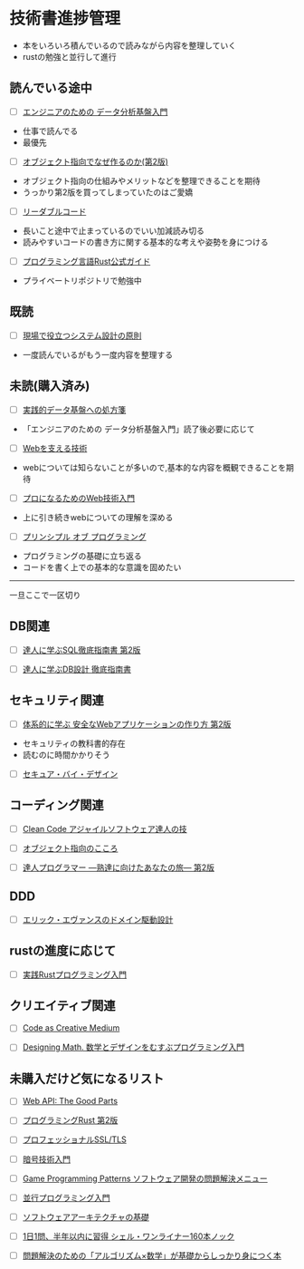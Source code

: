 # 技術書進捗管理
- 本をいろいろ積んでいるので読みながら内容を整理していく
- rustの勉強と並行して進行

## 読んでいる途中
- [ ] [エンジニアのための データ分析基盤入門](https://www.amazon.co.jp/%E3%82%A8%E3%83%B3%E3%82%B8%E3%83%8B%E3%82%A2%E3%81%AE%E3%81%9F%E3%82%81%E3%81%AE-%E3%83%87%E3%83%BC%E3%82%BF%E5%88%86%E6%9E%90%E5%9F%BA%E7%9B%A4%E5%85%A5%E9%96%80-%E3%83%87%E3%83%BC%E3%82%BF%E6%B4%BB%E7%94%A8%E3%82%92%E4%BF%83%E9%80%B2%E3%81%99%E3%82%8B-%E3%83%97%E3%83%A9%E3%83%83%E3%83%88%E3%83%95%E3%82%A9%E3%83%BC%E3%83%A0-%E3%83%87%E3%83%BC%E3%82%BF%E5%93%81%E8%B3%AA%E3%81%AE%E8%80%83%E3%81%88%E6%96%B9/dp/4297127245/ref=sr_1_3?__mk_ja_JP=%E3%82%AB%E3%82%BF%E3%82%AB%E3%83%8A&crid=3J4UUELSXXTY3&keywords=%E3%83%87%E3%83%BC%E3%82%BF%E5%88%86%E6%9E%90%E5%9F%BA%E7%9B%A4&qid=1648215372&s=books&sprefix=%E3%83%87%E3%83%BC%E3%82%BF%E5%88%86%E6%9E%90%E5%9F%BA%E7%9B%A4%2Cstripbooks%2C180&sr=1-3)

- 仕事で読んでる
- 最優先


- [ ] [オブジェクト指向でなぜ作るのか(第2版)](https://www.amazon.co.jp/%E3%82%AA%E3%83%96%E3%82%B8%E3%82%A7%E3%82%AF%E3%83%88%E6%8C%87%E5%90%91%E3%81%A7%E3%81%AA%E3%81%9C%E3%81%A4%E3%81%8F%E3%82%8B%E3%81%AE%E3%81%8B-%E7%AC%AC2%E7%89%88-%E5%B9%B3%E6%BE%A4-%E7%AB%A0/dp/4822284654)

- オブジェクト指向の仕組みやメリットなどを整理できることを期待
- うっかり第2版を買ってしまっていたのはご愛嬌


- [ ] [リーダブルコード](https://www.amazon.co.jp/%E3%83%AA%E3%83%BC%E3%83%80%E3%83%96%E3%83%AB%E3%82%B3%E3%83%BC%E3%83%89-%E2%80%95%E3%82%88%E3%82%8A%E8%89%AF%E3%81%84%E3%82%B3%E3%83%BC%E3%83%89%E3%82%92%E6%9B%B8%E3%81%8F%E3%81%9F%E3%82%81%E3%81%AE%E3%82%B7%E3%83%B3%E3%83%97%E3%83%AB%E3%81%A7%E5%AE%9F%E8%B7%B5%E7%9A%84%E3%81%AA%E3%83%86%E3%82%AF%E3%83%8B%E3%83%83%E3%82%AF-Theory-practice-Boswell/dp/4873115655/ref=pd_vtp_2/356-9707252-4285200?pd_rd_w=Nk8g8&pf_rd_p=949e26f5-c2ef-4c96-bfde-49d7614d0317&pf_rd_r=KTA9FV44R7G2N82Y5Q7F&pd_rd_r=6e749e5f-9ce3-4332-89b0-4216c9d61186&pd_rd_wg=3jWP8&pd_rd_i=4873115655&psc=1)

- 長いこと途中で止まっているのでいい加減読み切る
- 読みやすいコードの書き方に関する基本的な考えや姿勢を身につける

- [ ] [プログラミング言語Rust公式ガイド](https://www.amazon.co.jp/%E3%83%97%E3%83%AD%E3%82%B0%E3%83%A9%E3%83%9F%E3%83%B3%E3%82%B0%E8%A8%80%E8%AA%9ERust-%E5%85%AC%E5%BC%8F%E3%82%AC%E3%82%A4%E3%83%89-Steve-Klabnik/dp/4048930702/ref=sr_1_1?keywords=rust+%E5%85%AC%E5%BC%8F&qid=1647988405&sprefix=rust+kou%2Caps%2C227&sr=8-1)

- プライベートリポジトリで勉強中

## 既読
- [ ] [現場で役立つシステム設計の原則](https://www.amazon.co.jp/%E7%8F%BE%E5%A0%B4%E3%81%A7%E5%BD%B9%E7%AB%8B%E3%81%A4%E3%82%B7%E3%82%B9%E3%83%86%E3%83%A0%E8%A8%AD%E8%A8%88%E3%81%AE%E5%8E%9F%E5%89%87-%E5%A4%89%E6%9B%B4%E3%82%92%E6%A5%BD%E3%81%A7%E5%AE%89%E5%85%A8%E3%81%AB%E3%81%99%E3%82%8B%E3%82%AA%E3%83%96%E3%82%B8%E3%82%A7%E3%82%AF%E3%83%88%E6%8C%87%E5%90%91%E3%81%AE%E5%AE%9F%E8%B7%B5%E6%8A%80%E6%B3%95-%E5%A2%97%E7%94%B0-%E4%BA%A8/dp/477419087X/ref=sr_1_5?__mk_ja_JP=%E3%82%AB%E3%82%BF%E3%82%AB%E3%83%8A&crid=2TNQUXZLUV9QA&keywords=%E3%82%B7%E3%82%B9%E3%83%86%E3%83%A0%E8%A8%AD%E8%A8%88&qid=1647988479&sprefix=%E3%82%B7%E3%82%B9%E3%83%86%E3%83%A0%E8%A8%AD%E8%A8%88%2Caps%2C154&sr=8-5)

- 一度読んでいるがもう一度内容を整理する


## 未読(購入済み)

- [ ] [実践的データ基盤への処方箋](https://www.amazon.co.jp/%E5%AE%9F%E8%B7%B5%E7%9A%84%E3%83%87%E3%83%BC%E3%82%BF%E5%9F%BA%E7%9B%A4%E3%81%B8%E3%81%AE%E5%87%A6%E6%96%B9%E7%AE%8B%E3%80%9C-%E3%83%93%E3%82%B8%E3%83%8D%E3%82%B9%E4%BE%A1%E5%80%A4%E5%89%B5%E5%87%BA%E3%81%AE%E3%81%9F%E3%82%81%E3%81%AE%E3%83%87%E3%83%BC%E3%82%BF%E3%83%BB%E3%82%B7%E3%82%B9%E3%83%86%E3%83%A0%E3%83%BB%E3%83%92%E3%83%88%E3%81%AE%E3%83%8E%E3%82%A6%E3%83%8F%E3%82%A6-%E3%82%86%E3%81%9A%E3%81%9F%E3%81%9D/dp/4297124459/ref=pd_vtp_1/356-9707252-4285200?pd_rd_w=6dqGQ&pf_rd_p=949e26f5-c2ef-4c96-bfde-49d7614d0317&pf_rd_r=B3711VW9YSWPQN01RYKP&pd_rd_r=e426d53b-c4c9-4d31-a01c-f92f596ba96e&pd_rd_wg=gb3h3&pd_rd_i=4297124459&psc=1)

- 「エンジニアのための データ分析基盤入門」読了後必要に応じて


- [ ] [Webを支える技術](https://www.amazon.co.jp/Web%E3%82%92%E6%94%AF%E3%81%88%E3%82%8B%E6%8A%80%E8%A1%93-HTTP%E3%80%81URI%E3%80%81HTML%E3%80%81%E3%81%9D%E3%81%97%E3%81%A6REST-WEB-PRESS-plus/dp/4774142042/ref=sr_1_1?keywords=web%E3%82%92%E6%94%AF%E3%81%88%E3%82%8B%E6%8A%80%E8%A1%93&qid=1647988641&sprefix=web%E3%82%92%2Caps%2C232&sr=8-1)

- webについては知らないことが多いので,基本的な内容を概観できることを期待

- [ ] [プロになるためのWeb技術入門](https://www.amazon.co.jp/%E3%80%8C%E3%83%97%E3%83%AD%E3%81%AB%E3%81%AA%E3%82%8B%E3%81%9F%E3%82%81%E3%81%AEWeb%E6%8A%80%E8%A1%93%E5%85%A5%E9%96%80%E3%80%8D-%E2%80%95%E2%80%95%E3%81%AA%E3%81%9C%E3%80%81%E3%81%82%E3%81%AA%E3%81%9F%E3%81%AFWeb%E3%82%B7%E3%82%B9%E3%83%86%E3%83%A0%E3%82%92%E9%96%8B%E7%99%BA%E3%81%A7%E3%81%8D%E3%81%AA%E3%81%84%E3%81%AE%E3%81%8B-%E5%B0%8F%E6%A3%AE-%E8%A3%95%E4%BB%8B/dp/4774142352/ref=pd_vtp_4/356-9707252-4285200?pd_rd_w=wuH2i&pf_rd_p=949e26f5-c2ef-4c96-bfde-49d7614d0317&pf_rd_r=1VJ8B81HMWJ279TM2BCZ&pd_rd_r=2c9e3911-a115-4b1d-b1bf-61f5a754ade8&pd_rd_wg=IWAQj&pd_rd_i=4774142352&psc=1)

- 上に引き続きwebについての理解を深める

- [ ] [プリンシプル オブ プログラミング](https://www.amazon.co.jp/%E3%83%97%E3%83%AA%E3%83%B3%E3%82%B7%E3%83%97%E3%83%AB-%E3%82%AA%E3%83%96-%E3%83%97%E3%83%AD%E3%82%B0%E3%83%A9%E3%83%9F%E3%83%B3%E3%82%B0-3%E5%B9%B4%E7%9B%AE%E3%81%BE%E3%81%A7%E3%81%AB%E8%BA%AB%E3%81%AB%E3%81%A4%E3%81%91%E3%81%9F%E3%81%84-%E4%B8%80%E7%94%9F%E5%BD%B9%E7%AB%8B%E3%81%A4101%E3%81%AE%E5%8E%9F%E7%90%86%E5%8E%9F%E5%89%87-ebook/dp/B071V7MY82/ref=sr_1_1?keywords=%E3%83%97%E3%83%AA%E3%83%B3%E3%82%B7%E3%83%97%E3%83%AB+%E3%82%AA%E3%83%96+%E3%83%97%E3%83%AD%E3%82%B0%E3%83%A9%E3%83%9F%E3%83%B3%E3%82%B0&qid=1647989010&s=books&sprefix=%E3%83%97%E3%83%AA%E3%83%B3%E3%82%B7%E3%83%97%E3%83%AB%2Cstripbooks%2C161&sr=1-1)

- プログラミングの基礎に立ち返る
- コードを書く上での基本的な意識を固めたい


----
一旦ここで一区切り

## DB関連

- [ ] [達人に学ぶSQL徹底指南書 第2版](https://www.amazon.co.jp/%E9%81%94%E4%BA%BA%E3%81%AB%E5%AD%A6%E3%81%B6SQL%E5%BE%B9%E5%BA%95%E6%8C%87%E5%8D%97%E6%9B%B8-%E7%AC%AC2%E7%89%88-%E5%88%9D%E7%B4%9A%E8%80%85%E3%81%A7%E7%B5%82%E3%82%8F%E3%82%8A%E3%81%9F%E3%81%8F%E3%81%AA%E3%81%84%E3%81%82%E3%81%AA%E3%81%9F%E3%81%B8-CodeZine-BOOKS/dp/4798157821/ref=sr_1_1?keywords=%E9%81%94%E4%BA%BA%E3%81%AB%E5%AD%A6%E3%81%B6sql%E5%BE%B9%E5%BA%95%E6%8C%87%E5%8D%97%E6%9B%B8+%E7%AC%AC2%E7%89%88&qid=1648215611&s=books&sprefix=%E9%81%94%E4%BA%BA%E3%81%AB%2Cstripbooks%2C235&sr=1-1)


- [ ] [達人に学ぶDB設計 徹底指南書](https://www.amazon.co.jp/%E9%81%94%E4%BA%BA%E3%81%AB%E5%AD%A6%E3%81%B6DB%E8%A8%AD%E8%A8%88-%E5%BE%B9%E5%BA%95%E6%8C%87%E5%8D%97%E6%9B%B8-%E5%88%9D%E7%B4%9A%E8%80%85%E3%81%A7%E7%B5%82%E3%82%8F%E3%82%8A%E3%81%9F%E3%81%8F%E3%81%AA%E3%81%84%E3%81%82%E3%81%AA%E3%81%9F%E3%81%B8-%E3%83%9F%E3%83%83%E3%82%AF/dp/4798124702/ref=pd_bxgy_img_1/356-9707252-4285200?pd_rd_w=Yhg7m&pf_rd_p=020fee25-8ced-4191-bce3-27e7ce0c0e3b&pf_rd_r=AJXBRWN99CF0SW0KHF31&pd_rd_r=69432ea0-407a-4ef8-af78-95a235a733d4&pd_rd_wg=WfDVJ&pd_rd_i=4798124702&psc=1)





## セキュリティ関連

- [ ] [体系的に学ぶ 安全なWebアプリケーションの作り方 第2版](https://www.amazon.co.jp/%E4%BD%93%E7%B3%BB%E7%9A%84%E3%81%AB%E5%AD%A6%E3%81%B6-%E5%AE%89%E5%85%A8%E3%81%AAWeb%E3%82%A2%E3%83%97%E3%83%AA%E3%82%B1%E3%83%BC%E3%82%B7%E3%83%A7%E3%83%B3%E3%81%AE%E4%BD%9C%E3%82%8A%E6%96%B9-%E7%AC%AC2%E7%89%88-%E8%84%86%E5%BC%B1%E6%80%A7%E3%81%8C%E7%94%9F%E3%81%BE%E3%82%8C%E3%82%8B%E5%8E%9F%E7%90%86%E3%81%A8%E5%AF%BE%E7%AD%96%E3%81%AE%E5%AE%9F%E8%B7%B5-%E5%BE%B3%E4%B8%B8/dp/4797393165/ref=pd_vtp_4/356-9707252-4285200?pd_rd_w=EVnao&pf_rd_p=949e26f5-c2ef-4c96-bfde-49d7614d0317&pf_rd_r=04DRQ5V88F2E3Y2NYYGP&pd_rd_r=a1ed995d-fe85-4d75-bda2-63f29b652e3f&pd_rd_wg=4wIVU&pd_rd_i=4797393165&psc=1)

- セキュリティの教科書的存在
- 読むのに時間かかりそう


- [ ] [セキュア・バイ・デザイン](https://www.amazon.co.jp/%E3%82%BB%E3%82%AD%E3%83%A5%E3%82%A2%E3%83%BB%E3%83%90%E3%82%A4%E3%83%BB%E3%83%87%E3%82%B6%E3%82%A4%E3%83%B3-Dan-Bergh-Johnsson/dp/483997599X/ref=sr_1_1?keywords=%E3%82%BB%E3%82%AD%E3%83%A5%E3%82%A2%E3%83%90%E3%82%A4%E3%83%87%E3%82%B6%E3%82%A4%E3%83%B3&qid=1648215705&s=books&sprefix=%E3%82%BB%E3%82%AD%E3%83%A5%E3%82%A2%2Cstripbooks%2C163&sr=1-1)


## コーディング関連

- [ ] [Clean Code アジャイルソフトウェア達人の技](https://www.amazon.co.jp/Clean-Code-%E3%82%A2%E3%82%B8%E3%83%A3%E3%82%A4%E3%83%AB%E3%82%BD%E3%83%95%E3%83%88%E3%82%A6%E3%82%A7%E3%82%A2%E9%81%94%E4%BA%BA%E3%81%AE%E6%8A%80-Robert-C-Martin/dp/4048930591/ref=sr_1_1?keywords=clean+code&qid=1648215802&s=books&sprefix=clean%2Cstripbooks%2C223&sr=1-1)



- [ ] [オブジェクト指向のこころ](https://www.amazon.co.jp/%E3%82%AA%E3%83%96%E3%82%B8%E3%82%A7%E3%82%AF%E3%83%88%E6%8C%87%E5%90%91%E3%81%AE%E3%81%93%E3%81%93%E3%82%8D-SOFTWARE-PATTERNS-%E3%82%A2%E3%83%A9%E3%83%B3%E3%83%BB%E3%82%B7%E3%83%A3%E3%83%AD%E3%82%A6%E3%82%A7%E3%82%A4/dp/4621066048/ref=sr_1_1?keywords=%E3%82%AA%E3%83%96%E3%82%B8%E3%82%A7%E3%82%AF%E3%83%88%E6%8C%87%E5%90%91%E3%81%AE%E3%81%93%E3%81%93%E3%82%8D&qid=1648215839&s=books&sprefix=%E3%82%AA%E3%83%96%E3%82%B8%E3%82%A7%E3%82%AF%E3%83%88%2Cstripbooks%2C184&sr=1-1)



- [ ] [達人プログラマー ―熟達に向けたあなたの旅― 第2版](https://www.amazon.co.jp/%E9%81%94%E4%BA%BA%E3%83%97%E3%83%AD%E3%82%B0%E3%83%A9%E3%83%9E%E3%83%BC-%E7%AC%AC2%E7%89%88-%E7%86%9F%E9%81%94%E3%81%AB%E5%90%91%E3%81%91%E3%81%9F%E3%81%82%E3%81%AA%E3%81%9F%E3%81%AE%E6%97%85-David-Thomas/dp/4274226298/ref=tmm_hrd_swatch_0?_encoding=UTF8&qid=1648215883&sr=1-1)


## DDD

- [ ] [エリック・エヴァンスのドメイン駆動設計](https://www.amazon.co.jp/%E3%82%A8%E3%83%AA%E3%83%83%E3%82%AF%E3%83%BB%E3%82%A8%E3%83%B4%E3%82%A1%E3%83%B3%E3%82%B9%E3%81%AE%E3%83%89%E3%83%A1%E3%82%A4%E3%83%B3%E9%A7%86%E5%8B%95%E8%A8%AD%E8%A8%88-Architects%E2%80%99Archive-%E3%82%BD%E3%83%95%E3%83%88%E3%82%A6%E3%82%A7%E3%82%A2%E9%96%8B%E7%99%BA%E3%81%AE%E5%AE%9F%E8%B7%B5-%E3%82%A8%E3%83%AA%E3%83%83%E3%82%AF%E3%83%BB%E3%82%A8%E3%83%B4%E3%82%A1%E3%83%B3%E3%82%B9/dp/4798121967/ref=tmm_other_meta_binding_swatch_0?_encoding=UTF8&qid=1648215935&sr=1-1)


## rustの進度に応じて

- [ ] [実践Rustプログラミング入門](https://www.amazon.co.jp/%E5%AE%9F%E8%B7%B5Rust%E3%83%97%E3%83%AD%E3%82%B0%E3%83%A9%E3%83%9F%E3%83%B3%E3%82%B0%E5%85%A5%E9%96%80-%E5%88%9D%E7%94%B0-%E7%9B%B4%E4%B9%9F/dp/4798061700/ref=tmm_hrd_swatch_0?_encoding=UTF8&qid=1648216000&sr=1-2)


## クリエイティブ関連

- [ ] [Code as Creative Medium](https://www.amazon.co.jp/Code-Creative-Medium-%E3%82%B3%E3%83%BC%E3%83%89%E3%83%BB%E3%82%A2%E3%82%BA%E3%83%BB%E3%82%AF%E3%83%AA%E3%82%A8%E3%82%A4%E3%83%86%E3%82%A3%E3%83%96%E3%83%BB%E3%83%A1%E3%83%87%E3%82%A3%E3%82%A6%E3%83%A0-%E5%89%B5%E9%80%A0%E7%9A%84%E3%81%AA%E3%83%97%E3%83%AD%E3%82%B0%E3%83%A9%E3%83%9F%E3%83%B3%E3%82%B0%E6%95%99%E8%82%B2%E3%81%AE%E3%81%9F%E3%82%81%E3%81%AE%E5%AE%9F%E8%B7%B5%E3%82%AC%E3%82%A4%E3%83%89%E3%83%96%E3%83%83%E3%82%AF/dp/4802510128/ref=sr_1_1?keywords=code+as+creative+medium&qid=1648216052&s=books&sprefix=code+as+%2Cstripbooks%2C182&sr=1-1)



- [ ] [Designing Math. 数学とデザインをむすぶプログラミング入門](https://www.amazon.co.jp/Designing-Math-%E6%95%B0%E5%AD%A6%E3%81%A8%E3%83%87%E3%82%B6%E3%82%A4%E3%83%B3%E3%82%92%E3%82%80%E3%81%99%E3%81%B6%E3%83%97%E3%83%AD%E3%82%B0%E3%83%A9%E3%83%9F%E3%83%B3%E3%82%B0%E5%85%A5%E9%96%80-%E5%8F%A4%E5%A0%85%E7%9C%9F%E5%BD%A6/dp/4802512198/ref=pd_bxgy_img_1/356-9707252-4285200?pd_rd_w=TMO1A&pf_rd_p=020fee25-8ced-4191-bce3-27e7ce0c0e3b&pf_rd_r=473P7VH20T7FPVEPK6F5&pd_rd_r=2dc9be79-32da-407f-95f8-71c9e34da377&pd_rd_wg=W2NQH&pd_rd_i=4802512198&psc=1)


## 未購入だけど気になるリスト

- [ ] [Web API: The Good Parts](https://www.amazon.co.jp/Web-API-Parts-%E6%B0%B4%E9%87%8E-%E8%B2%B4%E6%98%8E/dp/4873116864/ref=sr_1_2?__mk_ja_JP=%E3%82%AB%E3%82%BF%E3%82%AB%E3%83%8A&crid=1J3VESV3OF6R5&keywords=web+api&qid=1648216161&s=books&sprefix=web+api%2Cstripbooks%2C190&sr=1-2)

- [ ] [プログラミングRust 第2版](https://www.amazon.co.jp/dp/4873119782/?coliid=I23ZL8UC9JDKD4&colid=2FFL2FFEVSLY3&psc=1&ref_=lv_ov_lig_dp_it)

- [ ] [プロフェッショナルSSL/TLS](https://www.amazon.co.jp/dp/4908686009/?coliid=I1U4FJ3ID6BIX&colid=2FFL2FFEVSLY3&psc=1&ref_=lv_ov_lig_dp_it)

- [ ] [暗号技術入門](https://www.amazon.co.jp/dp/4797382228/?coliid=I2SRXURFRGWX31&colid=2FFL2FFEVSLY3&psc=1&ref_=lv_ov_lig_dp_it)

- [ ] [Game Programming Patterns ソフトウェア開発の問題解決メニュー](https://www.amazon.co.jp/dp/4844338900/?coliid=ICS91NSB5ZMVK&colid=2FFL2FFEVSLY3&psc=1&ref_=lv_ov_lig_dp_it)

- [ ] [並行プログラミング入門](https://www.amazon.co.jp/dp/4873119596/?coliid=I2PRIANA9A1SOC&colid=2FFL2FFEVSLY3&psc=1&ref_=lv_ov_lig_dp_it)

- [ ] [ソフトウェアアーキテクチャの基礎](https://www.amazon.co.jp/dp/4873119820/?coliid=I1ICJE0PVVODIB&colid=2FFL2FFEVSLY3&psc=1&ref_=lv_ov_lig_dp_it)

- [ ] [1日1問、半年以内に習得 シェル・ワンライナー160本ノック](https://www.amazon.co.jp/dp/4297122677/?coliid=I15VQYH1VV4E5A&colid=2FFL2FFEVSLY3&psc=1&ref_=lv_ov_lig_dp_it)

- [ ] [問題解決のための「アルゴリズム×数学」が基礎からしっかり身につく本](https://www.amazon.co.jp/dp/4297125218/?coliid=I3092T3NHTQQXG&colid=2FFL2FFEVSLY3&psc=1&ref_=lv_ov_lig_dp_it)